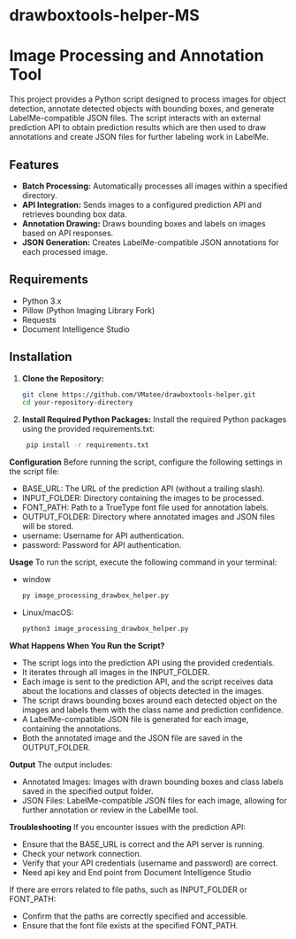 # drawboxtools-helper-MS
# Image Processing and Annotation Tool

This project provides a Python script designed to process images for object detection, annotate detected objects with bounding boxes, and generate LabelMe-compatible JSON files. The script interacts with an external prediction API to obtain prediction results which are then used to draw annotations and create JSON files for further labeling work in LabelMe.

## Features

- **Batch Processing:** Automatically processes all images within a specified directory.
- **API Integration:** Sends images to a configured prediction API and retrieves bounding box data.
- **Annotation Drawing:** Draws bounding boxes and labels on images based on API responses.
- **JSON Generation:** Creates LabelMe-compatible JSON annotations for each processed image.

## Requirements

- Python 3.x
- Pillow (Python Imaging Library Fork)
- Requests
- Document Intelligence Studio

## Installation

1. **Clone the Repository:**

   ```bash
   git clone https://github.com/VMatee/drawboxtools-helper.git
   cd your-repository-directory
2. **Install Required Python Packages:**
Install the required Python packages using the provided requirements.txt:
   ```bash
    pip install -r requirements.txt

**Configuration**
Before running the script, configure the following settings in the script file:

- BASE_URL: The URL of the prediction API (without a trailing slash).
- INPUT_FOLDER: Directory containing the images to be processed.
- FONT_PATH: Path to a TrueType font file used for annotation labels.
- OUTPUT_FOLDER: Directory where annotated images and JSON files will be stored.
- username: Username for API authentication.
- password: Password for API authentication.

**Usage**
To run the script, execute the following command in your terminal:
- window
  
  ```bash
  py image_processing_drawbox_helper.py

- Linux/macOS:

  ```bash
  python3 image_processing_drawbox_helper.py

**What Happens When You Run the Script?**

- The script logs into the prediction API using the provided credentials.
- It iterates through all images in the INPUT_FOLDER.
- Each image is sent to the prediction API, and the script receives data about the locations and classes of objects detected in the images.
- The script draws bounding boxes around each detected object on the images and labels them with the class name and prediction confidence.
- A LabelMe-compatible JSON file is generated for each image, containing the annotations.
- Both the annotated image and the JSON file are saved in the OUTPUT_FOLDER.

**Output**
The output includes:

- Annotated Images: Images with drawn bounding boxes and class labels saved in the specified output folder.
- JSON Files: LabelMe-compatible JSON files for each image, allowing for further annotation or review in the LabelMe tool.

**Troubleshooting**
If you encounter issues with the prediction API:

- Ensure that the BASE_URL is correct and the API server is running.
- Check your network connection.
- Verify that your API credentials (username and password) are correct.
- Need api key and End point from Document Intelligence Studio

If there are errors related to file paths, such as INPUT_FOLDER or FONT_PATH:

- Confirm that the paths are correctly specified and accessible.
- Ensure that the font file exists at the specified FONT_PATH.
